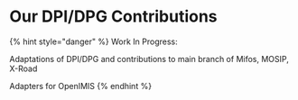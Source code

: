 # Our DPI/DPG Contributions



{% hint style="danger" %}
Work In Progress:&#x20;

Adaptations of DPI/DPG and contributions to main branch of Mifos, MOSIP, X-Road

Adapters for OpenIMIS&#x20;
{% endhint %}

